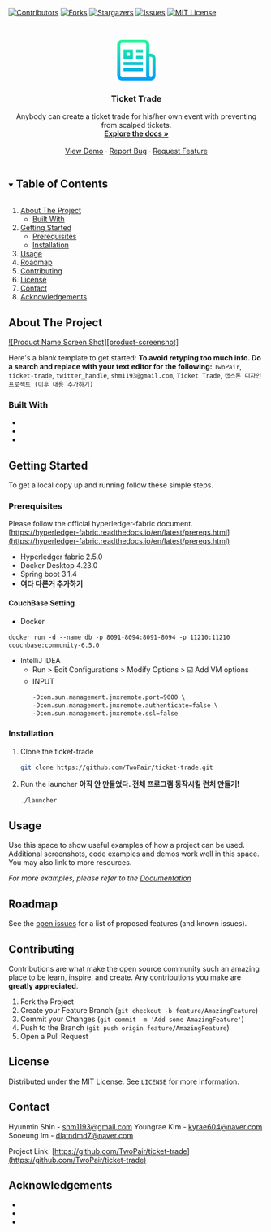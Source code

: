 <!--
*** Thanks for checking out the Best-README-Template. If you have a suggestion
*** that would make this better, please fork the ticket-trade and create a pull request
*** or simply open an issue with the tag "enhancement".
*** Thanks again! Now go create something AMAZING! :D
***
***
***
*** To avoid retyping too much info. Do a search and replace for the following:
*** TwoPair, ticket-trade, twitter_handle, shm1193@gmail.com, Ticket Trade, 캡스톤 디자인 프로젝트 (이후 내용 추가하기)
-->



<!-- PROJECT SHIELDS -->
<!--
*** I'm using markdown "reference style" links for readability.
*** Reference links are enclosed in brackets [ ] instead of parentheses ( ).
*** See the bottom of this document for the declaration of the reference variables
*** for contributors-url, forks-url, etc. This is an optional, concise syntax you may use.
*** https://www.markdownguide.org/basic-syntax/#reference-style-links
-->
[![Contributors][contributors-shield]][contributors-url]
[![Forks][forks-shield]][forks-url]
[![Stargazers][stars-shield]][stars-url]
[![Issues][issues-shield]][issues-url]
[![MIT License][license-shield]][license-url]



<!-- PROJECT LOGO -->
<br />
<p align="center">
  <a href="https://github.com/TwoPair/ticket-trade">
    <img src="images/logo.png" alt="Logo" width="80" height="80">
  </a>

  <h3 align="center">Ticket Trade</h3>

  <p align="center">
    Anybody can create a ticket trade for his/her own event with preventing from scalped tickets.
    <br />
    <a href="https://github.com/TwoPair/ticket-trade"><strong>Explore the docs »</strong></a>
    <br />
    <br />
    <!-- 나중에 데모 사이트 같은거 만들어서 보여주는 것도 나쁘지 않아보임. 링크 수정도 필요함. -->
    <a href="https://github.com/TwoPair/ticket-trade">View Demo</a>
    ·
    <a href="https://github.com/TwoPair/ticket-trade/issues">Report Bug</a>
    ·
    <a href="https://github.com/TwoPair/ticket-trade/issues">Request Feature</a>
  </p>




<!-- TABLE OF CONTENTS -->
<details open="open">
  <summary><h2 style="display: inline-block">Table of Contents</h2></summary>
  <ol>
    <li>
      <a href="#about-the-project">About The Project</a>
      <ul>
        <li><a href="#built-with">Built With</a></li>
      </ul>
    </li>
    <li>
      <a href="#getting-started">Getting Started</a>
      <ul>
        <li><a href="#prerequisites">Prerequisites</a></li>
        <li><a href="#installation">Installation</a></li>
      </ul>
    </li>
    <li><a href="#usage">Usage</a></li>
    <li><a href="#roadmap">Roadmap</a></li>
    <li><a href="#contributing">Contributing</a></li>
    <li><a href="#license">License</a></li>
    <li><a href="#contact">Contact</a></li>
    <li><a href="#acknowledgements">Acknowledgements</a></li>
  </ol>
</details>



<!-- ABOUT THE PROJECT -->
## About The Project

[![Product Name Screen Shot][product-screenshot]](https://example.com)

Here's a blank template to get started:
**To avoid retyping too much info. Do a search and replace with your text editor for the following:**
`TwoPair`, `ticket-trade`, `twitter_handle`, `shm1193@gmail.com`, `Ticket Trade`, `캡스톤 디자인 프로젝트 (이후 내용 추가하기)`


### Built With

* []()
* []()
* []()



<!-- GETTING STARTED -->
## Getting Started

To get a local copy up and running follow these simple steps.

### Prerequisites

Please follow the official hyperledger-fabric document.
[https://hyperledger-fabric.readthedocs.io/en/latest/prereqs.html](https://hyperledger-fabric.readthedocs.io/en/latest/prereqs.html)

- Hyperledger fabric 2.5.0
- Docker Desktop 4.23.0
- Spring boot 3.1.4
- **여타 다른거 추가하기**

#### CouchBase Setting

- Docker
```
docker run -d --name db -p 8091-8094:8091-8094 -p 11210:11210 couchbase:community-6.5.0
```

- IntelliJ IDEA
  - Run > Edit Configurations > Modify Options > ☑️ Add VM options 
  - INPUT
    ```
    -Dcom.sun.management.jmxremote.port=9000 \
    -Dcom.sun.management.jmxremote.authenticate=false \
    -Dcom.sun.management.jmxremote.ssl=false
    ```

### Installation

1. Clone the ticket-trade
   ```sh
   git clone https://github.com/TwoPair/ticket-trade.git
   ```
2. Run the launcher **아직 안 만들었다. 전체 프로그램 동작시킬 런처 만들기!**
   ```sh
   ./launcher
   ```



<!-- USAGE EXAMPLES -->
## Usage

Use this space to show useful examples of how a project can be used. Additional screenshots, code examples and demos work well in this space. You may also link to more resources.

<!-- 위키도 구성해보면 좋을 듯 -->
_For more examples, please refer to the [Documentation](https://example.com)_



<!-- ROADMAP -->
## Roadmap

See the [open issues](https://github.com/TwoPair/ticket-trade/issues) for a list of proposed features (and known issues).



<!-- CONTRIBUTING -->
<!-- 꼭 필요할까 -->
## Contributing

Contributions are what make the open source community such an amazing place to be learn, inspire, and create. Any contributions you make are **greatly appreciated**.

1. Fork the Project
2. Create your Feature Branch (`git checkout -b feature/AmazingFeature`)
3. Commit your Changes (`git commit -m 'Add some AmazingFeature'`)
4. Push to the Branch (`git push origin feature/AmazingFeature`)
5. Open a Pull Request



<!-- LICENSE -->
## License

Distributed under the MIT License. See `LICENSE` for more information.



<!-- CONTACT -->
## Contact

Hyunmin Shin - shm1193@gmail.com
Youngrae Kim - kyrae604@naver.com
Sooeung Im   - dlatndmd7@naver.com

Project Link: [https://github.com/TwoPair/ticket-trade](https://github.com/TwoPair/ticket-trade)



<!-- ACKNOWLEDGEMENTS -->
## Acknowledgements

* []()
* []()
* []()





<!-- MARKDOWN LINKS & IMAGES -->
<!-- https://www.markdownguide.org/basic-syntax/#reference-style-links -->
[contributors-shield]: https://img.shields.io/github/contributors/TwoPair/ticket-trade.svg?style=for-the-badge
[contributors-url]: https://github.com/TwoPair/ticket-trade/graphs/contributors
[forks-shield]: https://img.shields.io/github/forks/TwoPair/ticket-trade.svg?style=for-the-badge
[forks-url]: https://github.com/TwoPair/ticket-trade/network/members
[stars-shield]: https://img.shields.io/github/stars/TwoPair/ticket-trade.svg?style=for-the-badge
[stars-url]: https://github.com/TwoPair/ticket-trade/stargazers
[issues-shield]: https://img.shields.io/github/issues/TwoPair/ticket-trade.svg?style=for-the-badge
[issues-url]: https://github.com/TwoPair/ticket-trade/issues
[license-shield]: https://img.shields.io/github/license/TwoPair/ticket-trade.svg?style=for-the-badge
[license-url]: https://github.com/TwoPair/ticket-trade/blob/master/LICENSE.txt
[linkedin-shield]: https://img.shields.io/badge/-LinkedIn-black.svg?style=for-the-badge&logo=linkedin&colorB=555
[linkedin-url]: https://linkedin.com/in/TwoPair
